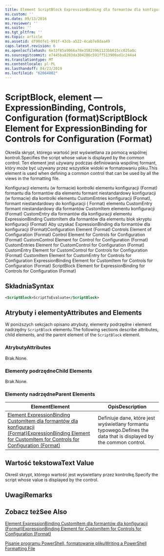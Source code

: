 ```yaml
---
title: Element ScriptBlock ExpressionBinding dla formantów dla konfiguracji (Format) | Dokumentacja firmy Microsoft
ms.custom: ''
ms.date: 09/13/2016
ms.reviewer: ''
ms.suite: ''
ms.tgt_pltfrm: ''
ms.topic: article
ms.assetid: df90dfe1-991f-43cb-a522-4cab7e8daa49
caps.latest.revision: 6
ms.openlocfilehash: 6e33f85a9066a78e35823961123bb015cc025a0c
ms.sourcegitcommit: e7445ba8203da304286c591ff513900ad1c244a4
ms.translationtype: MT
ms.contentlocale: pl-PL
ms.lasthandoff: 04/23/2019
ms.locfileid: "62064802"
---
```

# <a name="scriptblock-element-for-expressionbinding-for-controls-for-configuration-format"></a><span data-ttu-id="c1bb7-102">ScriptBlock, element — ExpressionBinding, Controls, Configuration (format)</span><span class="sxs-lookup"><span data-stu-id="c1bb7-102">ScriptBlock Element for ExpressionBinding for Controls for Configuration (Format)</span></span>

<span data-ttu-id="c1bb7-103">Określa skrypt, którego wartość jest wyświetlana za pomocą wspólnej kontroli.</span><span class="sxs-lookup"><span data-stu-id="c1bb7-103">Specifies the script whose value is displayed by the common control.</span></span> <span data-ttu-id="c1bb7-104">Ten element jest używany podczas definiowania wspólnej formant, który może być używany przez wszystkie widoki w formatowaniu pliku.</span><span class="sxs-lookup"><span data-stu-id="c1bb7-104">This element is used when defining a common control that can be used by all the views in the formatting file.</span></span>

<span data-ttu-id="c1bb7-105">Konfiguracji elementu (w formacie) kontrolki elementu konfiguracji (Format) formantu dla formantów dla elementu formant niestandardowy konfiguracji (w formacie) dla kontrolki elementu CustomEntries konfiguracji (Format), formant niestandardowy do konfiguracji ( Format) elementu CustomEntry formant niestandardowy dla formantów CustomItem elementu konfiguracji (Format) CustomEntry dla formantów dla konfiguracji elementu ExpressionBinding CustomItem dla formantów dla elementu blok skryptu konfiguracji (Format) Aby uzyskać ExpressionBinding dla formantów dla konfiguracji (Format)</span><span class="sxs-lookup"><span data-stu-id="c1bb7-105">Configuration Element (Format) Controls Element of Configuration (Format) Control Element for Controls for Configuration (Format) CustomControl Element for Control for Configuration (Format) CustomEntries Element for CustomControl for Configuration (Format) CustomEntry Element for CustomControl for Controls for Configuration (Format) CustomItem Element for CustomEntry for Controls for Configuration ExpressionBinding Element for CustomItem for Controls for Configuration (Format) ScriptBlock Element for ExpressionBinding for Controls for Configuration (Format)</span></span>

## <a name="syntax"></a><span data-ttu-id="c1bb7-106">Składnia</span><span class="sxs-lookup"><span data-stu-id="c1bb7-106">Syntax</span></span>

```xml
<ScriptBlock>ScriptToEvaluate</ScriptBlock>
```

## <a name="attributes-and-elements"></a><span data-ttu-id="c1bb7-107">Atrybuty i elementy</span><span class="sxs-lookup"><span data-stu-id="c1bb7-107">Attributes and Elements</span></span>

<span data-ttu-id="c1bb7-108">W poniższych sekcjach opisano atrybuty, elementy podrzędne i element nadrzędny `ScriptBlock` elementu.</span><span class="sxs-lookup"><span data-stu-id="c1bb7-108">The following sections describe attributes, child elements, and the parent element of the `ScriptBlock` element.</span></span>

### <a name="attributes"></a><span data-ttu-id="c1bb7-109">Atrybuty</span><span class="sxs-lookup"><span data-stu-id="c1bb7-109">Attributes</span></span>

<span data-ttu-id="c1bb7-110">Brak.</span><span class="sxs-lookup"><span data-stu-id="c1bb7-110">None.</span></span>

### <a name="child-elements"></a><span data-ttu-id="c1bb7-111">Elementy podrzędne</span><span class="sxs-lookup"><span data-stu-id="c1bb7-111">Child Elements</span></span>

<span data-ttu-id="c1bb7-112">Brak.</span><span class="sxs-lookup"><span data-stu-id="c1bb7-112">None.</span></span>

### <a name="parent-elements"></a><span data-ttu-id="c1bb7-113">Elementy nadrzędne</span><span class="sxs-lookup"><span data-stu-id="c1bb7-113">Parent Elements</span></span>

|<span data-ttu-id="c1bb7-114">Element</span><span class="sxs-lookup"><span data-stu-id="c1bb7-114">Element</span></span>|<span data-ttu-id="c1bb7-115">Opis</span><span class="sxs-lookup"><span data-stu-id="c1bb7-115">Description</span></span>|
|-------------|-----------------|
|[<span data-ttu-id="c1bb7-116">Element ExpressionBinding CustomItem dla formantów dla konfiguracji (Format)</span><span class="sxs-lookup"><span data-stu-id="c1bb7-116">ExpressionBinding Element for CustomItem for Controls for Configuration (Format)</span></span>](./expressionbinding-element-for-customitem-for-controls-for-configuration-format.md)|<span data-ttu-id="c1bb7-117">Definiuje dane, które jest wyświetlany formantu typowego.</span><span class="sxs-lookup"><span data-stu-id="c1bb7-117">Defines the data that is displayed by the common control.</span></span>|

## <a name="text-value"></a><span data-ttu-id="c1bb7-118">Wartość tekstowa</span><span class="sxs-lookup"><span data-stu-id="c1bb7-118">Text Value</span></span>

<span data-ttu-id="c1bb7-119">Określ skrypt, którego wartość jest wyświetlany przez kontrolkę.</span><span class="sxs-lookup"><span data-stu-id="c1bb7-119">Specify the script whose value is displayed by the control.</span></span>

## <a name="remarks"></a><span data-ttu-id="c1bb7-120">Uwagi</span><span class="sxs-lookup"><span data-stu-id="c1bb7-120">Remarks</span></span>

## <a name="see-also"></a><span data-ttu-id="c1bb7-121">Zobacz też</span><span class="sxs-lookup"><span data-stu-id="c1bb7-121">See Also</span></span>

[<span data-ttu-id="c1bb7-122">Element ExpressionBinding CustomItem dla formantów dla konfiguracji (Format)</span><span class="sxs-lookup"><span data-stu-id="c1bb7-122">ExpressionBinding Element for CustomItem for Controls for Configuration (Format)</span></span>](./expressionbinding-element-for-customitem-for-controls-for-configuration-format.md)

[<span data-ttu-id="c1bb7-123">Pisanie programu PowerShell, formatowanie pliku</span><span class="sxs-lookup"><span data-stu-id="c1bb7-123">Writing a PowerShell Formatting File</span></span>](./writing-a-powershell-formatting-file.md)
